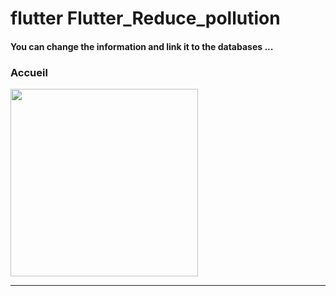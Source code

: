 <h1> flutter Flutter_Reduce_pollution </h1>





<h4> You can change the information and link it to the databases ...</h4>





<h3>Accueil</h3>




<img src="https://github.com/abenkoula71/Flutter-caffee-d/blob/main/Screenshot_1643032183.png" width="300" /> <hr>

